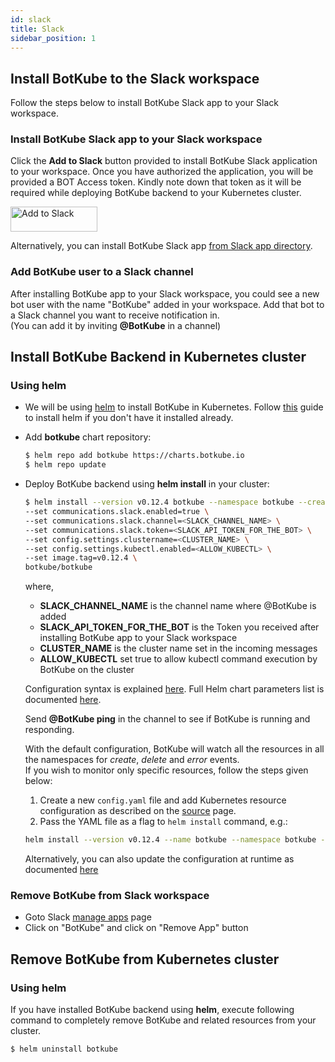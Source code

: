 ```yaml
---
id: slack
title: Slack
sidebar_position: 1
---
```


## Install BotKube to the Slack workspace

Follow the steps below to install BotKube Slack app to your Slack workspace.

### Install BotKube Slack app to your Slack workspace

Click the **Add to Slack** button provided to install BotKube Slack application to your workspace. Once you have authorized the application, you will be provided a BOT Access token. Kindly note down that token as it will be required while deploying BotKube backend to your Kubernetes cluster.

<a href="https://slack.com/oauth/authorize?scope=commands,bot&client_id=551945394612.515475697794">
  <img alt="Add to Slack" height="40" width="139" src="https://platform.slack-edge.com/img/add_to_slack.png" srcset="https://platform.slack-edge.com/img/add_to_slack.png 1x, https://platform.slack-edge.com/img/add_to_slack@2x.png 2x" />
</a>

Alternatively, you can install BotKube Slack app [from Slack app directory](https://slack.com/apps/AF5DZLHPC-botkube).

### Add BotKube user to a Slack channel

After installing BotKube app to your Slack workspace, you could see a new bot user with the name "BotKube" added in your workspace. Add that bot to a Slack channel you want to receive notification in.<br/> (You can add it by inviting **@BotKube** in a channel)

## Install BotKube Backend in Kubernetes cluster

### Using helm

- We will be using [helm](https://helm.sh/) to install BotKube in Kubernetes. Follow [this](https://docs.helm.sh/using_helm/#installing-helm) guide to install helm if you don't have it installed already.
- Add **botkube** chart repository:

  ```bash
  $ helm repo add botkube https://charts.botkube.io
  $ helm repo update
  ```

- Deploy BotKube backend using **helm install** in your cluster:

  ```bash
  $ helm install --version v0.12.4 botkube --namespace botkube --create-namespace \
  --set communications.slack.enabled=true \
  --set communications.slack.channel=<SLACK_CHANNEL_NAME> \
  --set communications.slack.token=<SLACK_API_TOKEN_FOR_THE_BOT> \
  --set config.settings.clustername=<CLUSTER_NAME> \
  --set config.settings.kubectl.enabled=<ALLOW_KUBECTL> \
  --set image.tag=v0.12.4 \
  botkube/botkube
  ```

  where,<br/>
    - **SLACK_CHANNEL_NAME** is the channel name where @BotKube is added<br/>
    - **SLACK_API_TOKEN_FOR_THE_BOT** is the Token you received after installing BotKube app to your Slack workspace<br/>
    - **CLUSTER_NAME** is the cluster name set in the incoming messages<br/>
    - **ALLOW_KUBECTL** set true to allow kubectl command execution by BotKube on the cluster<br/>

  Configuration syntax is explained [here](../../configuration).
  Full Helm chart parameters list is documented [here](../../configuration/helm-chart-parameters).

  Send **@BotKube ping** in the channel to see if BotKube is running and responding.

  With the default configuration, BotKube will watch all the resources in all the namespaces for _create_, _delete_ and _error_ events.<br/>
  If you wish to monitor only specific resources, follow the steps given below:

    1. Create a new `config.yaml` file and add Kubernetes resource configuration as described on the [source](../../configuration/source) page.
    2. Pass the YAML file as a flag to `helm install` command, e.g.:

    ```bash
    helm install --version v0.12.4 --name botkube --namespace botkube --create-namespace -f /path/to/config.yaml --set=...other args..
    ```

  Alternatively, you can also update the configuration at runtime as documented [here](../../configuration/#updating-the-configuration-at-runtime)

### Remove BotKube from Slack workspace

- Goto Slack <a href="https://slack.com/apps/manage">manage apps</a> page<br/>
- Click on "BotKube" and click on "Remove App" button

## Remove BotKube from Kubernetes cluster

### Using helm

If you have installed BotKube backend using **helm**, execute following command to completely remove BotKube and related resources from your cluster.

```bash
$ helm uninstall botkube
```
